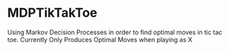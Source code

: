 # MDPTikTakToe
Using Markov Decision Processes in order to find optimal moves in tic tac toe.
Currently Only Produces Optimal Moves when playing as X

